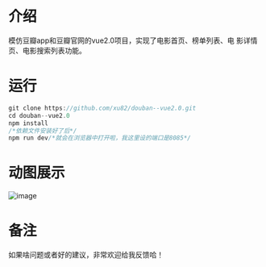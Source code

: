 # 介绍
模仿豆瓣app和豆瓣官网的vue2.0项目，实现了电影首页、榜单列表、电 影详情页、电影搜索列表功能。

# 运行
```javascript
git clone https://github.com/xu82/douban--vue2.0.git
cd douban--vue2.0
npm install
/*依赖文件安装好了后*/
npm run dev/*就会在浏览器中打开啦，我这里设的端口是8085*/
```
# 动图展示
![image](https://github.com/xu82/douban--vue2.0/blob/master/demo.gif)

# 备注
如果啥问题或者好的建议，非常欢迎给我反馈哈！


